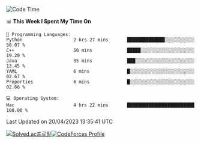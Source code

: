 
<!--START_SECTION:waka-->
![Code Time](http://img.shields.io/badge/Code%20Time-2%2C657%20hrs%203%20mins-blue)

📊 **This Week I Spent My Time On** 

```text
💬 Programming Languages: 
Python                   2 hrs 27 mins       ██████████████░░░░░░░░░░░   56.07 % 
C++                      50 mins             █████░░░░░░░░░░░░░░░░░░░░   19.20 % 
Java                     35 mins             ███░░░░░░░░░░░░░░░░░░░░░░   13.45 % 
YAML                     6 mins              █░░░░░░░░░░░░░░░░░░░░░░░░   02.67 % 
Properties               6 mins              █░░░░░░░░░░░░░░░░░░░░░░░░   02.66 % 

💻 Operating System: 
Mac                      4 hrs 22 mins       █████████████████████████   100.00 % 
```


 Last Updated on 20/04/2023 13:35:41 UTC
<!--END_SECTION:waka-->
[![Solved.ac프로필](http://mazassumnida.wtf/api/generate_badge?boj=hckim96)](https://solved.ac/hckim96)[![CodeForces Profile](https://cf.leed.at?id=hckim96)](https://codeforces.com/profile/hckim96)
